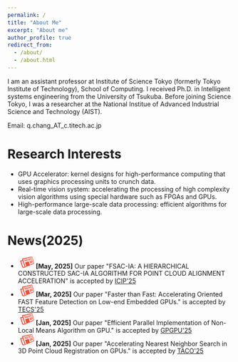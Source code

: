 ```yaml
---
permalink: /
title: "About Me"
excerpt: "About me"
author_profile: true
redirect_from: 
  - /about/
  - /about.html
---
```


I am an assistant professor at Institute of Science Tokyo (formerly Tokyo Institute of Technology), School of Computing. I received Ph.D. in Intelligent systems engineering from the University of Tsukuba. Before joining Science Tokyo, I was a researcher at the National Institue of Advanced Industrial Science and Technology (AIST).

Email: q.chang_AT_c.titech.ac.jp

Research Interests 
======
* GPU Accelerator: kernel designs for high-performance computing that uses graphics processing units to crunch data.
* Real-time vision system: accelerating the processing of high complexity vision algorithms using special hardware such as FPGAs and GPUs.
* High-performance large-scale data processing: efficient algorithms for large-scale data processing.


News(2025) 
======
* <img src="../images/news.jpg" alt="Icon" width="40" />**[May, 2025]** Our paper "FSAC-IA: A HIERARCHICAL CONSTRUCTED SAC-IA ALGORITHM FOR POINT CLOUD ALIGNMENT ACCELERATION" is accepted by [ICIP'25](https://2025.ieeeicip.org/)
* <img src="../images/news.jpg" alt="Icon" width="40" />**[Mar, 2025]** Our paper "Faster than Fast: Accelerating Oriented FAST Feature Detection on Low-end Embedded GPUs." is accepted by [TECS'25](https://dl.acm.org/journal/tecs)
* <img src="../images/news.jpg" alt="Icon" width="40" />**[Jan, 2025]** Our paper "Efficient Parallel Implementation of Non-Local Means Algorithm on GPU." is accepted by [GPGPU'25](https://mocalabucm.github.io/gpgpu2025/)
* <img src="../images/news.jpg" alt="Icon" width="40" />**[Jan, 2025]** Our paper "Accelerating Nearest Neighbor Search in 3D Point Cloud Registration on GPUs." is accepted by [TACO'25](https://dl.acm.org/journal/taco)

<script type="text/javascript" id="clstr_globe" src="//clustrmaps.com/globe.js?d=in7drpwzDjW0GWQtSJt0wNY-9gOhjPnKimXZUftHNKM&w=100&h=100"></script>

